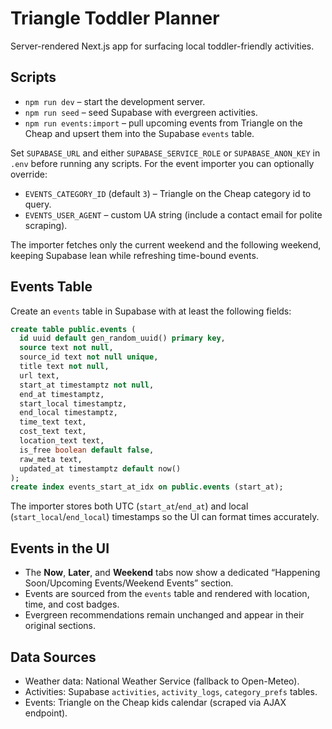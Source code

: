 # Triangle Toddler Planner

Server-rendered Next.js app for surfacing local toddler-friendly activities.

## Scripts

- `npm run dev` – start the development server.
- `npm run seed` – seed Supabase with evergreen activities.
- `npm run events:import` – pull upcoming events from Triangle on the Cheap and upsert them into the Supabase `events` table.

Set `SUPABASE_URL` and either `SUPABASE_SERVICE_ROLE` or `SUPABASE_ANON_KEY` in `.env` before running any scripts. For the event importer you can optionally override:

- `EVENTS_CATEGORY_ID` (default `3`) – Triangle on the Cheap category id to query.
- `EVENTS_USER_AGENT` – custom UA string (include a contact email for polite scraping).

The importer fetches only the current weekend and the following weekend, keeping Supabase lean while refreshing time-bound events.

## Events Table

Create an `events` table in Supabase with at least the following fields:

```sql
create table public.events (
  id uuid default gen_random_uuid() primary key,
  source text not null,
  source_id text not null unique,
  title text not null,
  url text,
  start_at timestamptz not null,
  end_at timestamptz,
  start_local timestamptz,
  end_local timestamptz,
  time_text text,
  cost_text text,
  location_text text,
  is_free boolean default false,
  raw_meta text,
  updated_at timestamptz default now()
);
create index events_start_at_idx on public.events (start_at);
```

The importer stores both UTC (`start_at`/`end_at`) and local (`start_local`/`end_local`) timestamps so the UI can format times accurately.

## Events in the UI

- The **Now**, **Later**, and **Weekend** tabs now show a dedicated “Happening Soon/Upcoming Events/Weekend Events” section.
- Events are sourced from the `events` table and rendered with location, time, and cost badges.
- Evergreen recommendations remain unchanged and appear in their original sections.

## Data Sources

- Weather data: National Weather Service (fallback to Open-Meteo).
- Activities: Supabase `activities`, `activity_logs`, `category_prefs` tables.
- Events: Triangle on the Cheap kids calendar (scraped via AJAX endpoint).
